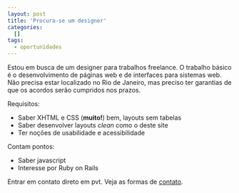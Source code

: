 ```yaml
--- 
layout: post
title: 'Procura-se um designer'
categories: 
  []
tags:
  - oportunidades
---
```



Estou em busca de um designer para trabalhos freelance. O trabalho básico é o desenvolvimento de páginas web e de interfaces para sistemas web. Não precisa estar localizado no Rio de Janeiro, mas preciso ter garantias de que os acordos serão cumpridos nos prazos.

Requisitos:

  * Saber XHTML e CSS (__muito!__) bem, layouts sem tabelas
  * Saber desenvolver layouts _clean_ como o deste site
  * Ter noções de usabilidade e acessibilidade

Contam pontos:

  * Saber javascript
  * Interesse por Ruby on Rails

Entrar em contato direto em pvt. Veja as formas de [contato][contato].

[contato]: /contato

